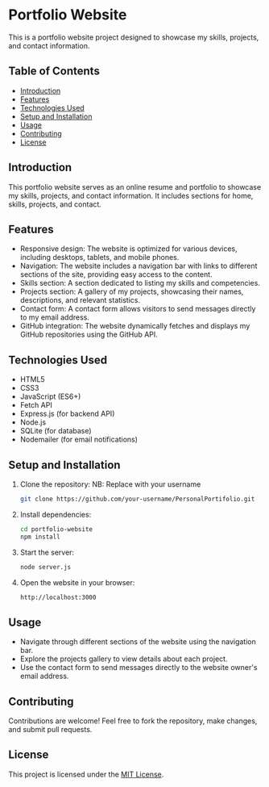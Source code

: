 # Portfolio Website

This is a portfolio website project designed to showcase my skills, projects, and contact information.

## Table of Contents

- [Introduction](#introduction)
- [Features](#features)
- [Technologies Used](#technologies-used)
- [Setup and Installation](#setup-and-installation)
- [Usage](#usage)
- [Contributing](#contributing)
- [License](#license)

## Introduction

This portfolio website serves as an online resume and portfolio to showcase my skills, projects, and contact information. It includes sections for home, skills, projects, and contact.

## Features

- Responsive design: The website is optimized for various devices, including desktops, tablets, and mobile phones.
- Navigation: The website includes a navigation bar with links to different sections of the site, providing easy access to the content.
- Skills section: A section dedicated to listing my skills and competencies.
- Projects section: A gallery of my projects, showcasing their names, descriptions, and relevant statistics.
- Contact form: A contact form allows visitors to send messages directly to my email address.
- GitHub integration: The website dynamically fetches and displays my GitHub repositories using the GitHub API.

## Technologies Used

- HTML5
- CSS3
- JavaScript (ES6+)
- Fetch API
- Express.js (for backend API)
- Node.js
- SQLite (for database)
- Nodemailer (for email notifications)

## Setup and Installation

1. Clone the repository:
    NB: Replace with your username
   ```bash
   git clone https://github.com/your-username/PersonalPortifolio.git

3. Install dependencies:
    ```bash
   cd portfolio-website
   npm install

4. Start the server:
    ```bash
   node server.js

5. Open the website in your browser:
    ```bash
    http://localhost:3000


## Usage

- Navigate through different sections of the website using the navigation bar.
- Explore the projects gallery to view details about each project.
- Use the contact form to send messages directly to the website owner's email address.

## Contributing

Contributions are welcome! Feel free to fork the repository, make changes, and submit pull requests.

## License

This project is licensed under the [MIT License](LICENSE).
